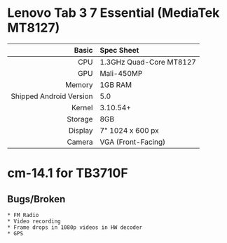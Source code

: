 Lenovo Tab 3 7 Essential (MediaTek MT8127)
==============

Basic   | Spec Sheet
-------:|:-------------------------
CPU     | 1.3GHz Quad-Core MT8127
GPU     | Mali-450MP
Memory  | 1GB RAM
Shipped Android Version | 5.0
Kernel  | 3.10.54+
Storage | 8GB
Display | 7" 1024 x 600 px
Camera  | VGA (Front-Facing)

# cm-14.1 for TB3710F

## Bugs/Broken
	* FM Radio
	* Video recording
	* Frame drops in 1080p videos in HW decoder
	* GPS

